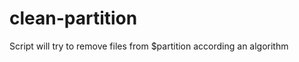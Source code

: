 clean-partition
===============

Script will try to remove files from $partition according an algorithm